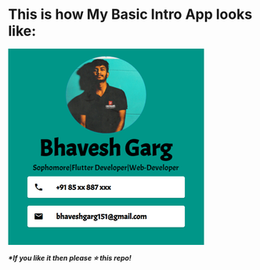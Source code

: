 
# This is how My Basic Intro App looks like:

<img src="https://github.com/bhavesh1129/Basic-Intro-App-Using-Flutter/blob/master/introApp.PNG" width="400" height="400">

**_*If you like it then please :star: this repo!_**
